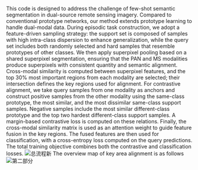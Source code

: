 This code is designed to address the challenge of few-shot semantic segmentation in dual-source remote sensing imagery. Compared to conventional prototype networks, our method extends prototype learning to handle dual-modal data. During episodic task construction, we adopt a feature-driven sampling strategy: the support set is composed of samples with high intra-class dispersion to enhance generalization, while the query set includes both randomly selected and hard samples that resemble prototypes of other classes. We then apply superpixel pooling based on a shared superpixel segmentation, ensuring that the PAN and MS modalities produce superpixels with consistent quantity and semantic alignment. Cross-modal similarity is computed between superpixel features, and the top 30% most important regions from each modality are selected; their intersection defines the key regions used for alignment. For contrastive alignment, we take query samples from one modality as anchors and construct positive samples from the other modality using the same-class prototype, the most similar, and the most dissimilar same-class support samples. Negative samples include the most similar different-class prototype and the top two hardest different-class support samples. A margin-based contrastive loss is computed on these relations. Finally, the cross-modal similarity matrix is used as an attention weight to guide feature fusion in the key regions. The fused features are then used for classification, with a cross-entropy loss computed on the query predictions. The total training objective combines both the contrastive and classification losses.
![总流程新](https://github.com/user-attachments/assets/d2cce177-7a0f-4fc9-93f6-5034b3fddb68)
The overview map of key area alignment is as follows
![第二部分](https://github.com/user-attachments/assets/445db948-ced4-4410-b8e4-89856a6dd612)
